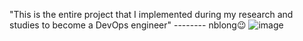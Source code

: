 "This is the entire project that I implemented during my research and studies to become a DevOps engineer" -------- nblong😉
![image](https://github.com/user-attachments/assets/5411fcf6-7ab0-4119-96ef-f5424a7f17c8)
